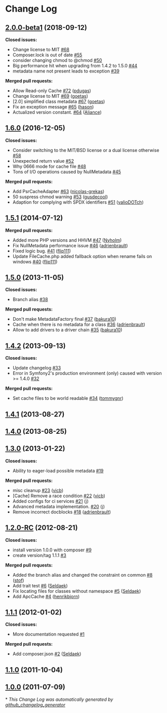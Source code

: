 # Change Log

## [2.0.0-beta1](https://github.com/schmittjoh/metadata/tree/2.0.0-beta1) (2018-09-12)

**Closed issues:**

- Change license to MIT [\#68](https://github.com/schmittjoh/metadata/issues/68)
- Composer.lock is out of date [\#55](https://github.com/schmittjoh/metadata/issues/55)
- consider changing chmod to @chmod [\#50](https://github.com/schmittjoh/metadata/issues/50)
- Big performance hit when upgrading from 1.4.2 to 1.5.0 [\#44](https://github.com/schmittjoh/metadata/issues/44)
- metadata name not present leads to exception [\#39](https://github.com/schmittjoh/metadata/issues/39)

**Merged pull requests:**

- Allow Read-only Cache [\#72](https://github.com/schmittjoh/metadata/pull/72) ([pdugas](https://github.com/pdugas))
- Change license to MIT [\#69](https://github.com/schmittjoh/metadata/pull/69) ([goetas](https://github.com/goetas))
- \[2.0\] simplified class metadata  [\#67](https://github.com/schmittjoh/metadata/pull/67) ([goetas](https://github.com/goetas))
- Fix an exception message [\#65](https://github.com/schmittjoh/metadata/pull/65) ([hason](https://github.com/hason))
- Actualized version constant. [\#64](https://github.com/schmittjoh/metadata/pull/64) ([Aliance](https://github.com/Aliance))

## [1.6.0](https://github.com/schmittjoh/metadata/tree/1.6.0) (2016-12-05)
**Closed issues:**

- Consider switching to the MIT/BSD license or a dual license otherwise [\#58](https://github.com/schmittjoh/metadata/issues/58)
- Unexpected return value [\#52](https://github.com/schmittjoh/metadata/issues/52)
- Why 0666 mode for cache file [\#48](https://github.com/schmittjoh/metadata/issues/48)
- Tons of I/O operations caused by NullMetadata [\#45](https://github.com/schmittjoh/metadata/issues/45)

**Merged pull requests:**

- Add PsrCacheAdapter [\#63](https://github.com/schmittjoh/metadata/pull/63) ([nicolas-grekas](https://github.com/nicolas-grekas))
- 50 suspress chmod warning [\#53](https://github.com/schmittjoh/metadata/pull/53) ([gusdecool](https://github.com/gusdecool))
- Adaption for complying with SPDX identifiers [\#51](https://github.com/schmittjoh/metadata/pull/51) ([valioDOTch](https://github.com/valioDOTch))

## [1.5.1](https://github.com/schmittjoh/metadata/tree/1.5.1) (2014-07-12)
**Merged pull requests:**

- Added more PHP versions and HHVM [\#47](https://github.com/schmittjoh/metadata/pull/47) ([Nyholm](https://github.com/Nyholm))
- Fix NullMetadata performance issue [\#46](https://github.com/schmittjoh/metadata/pull/46) ([adrienbrault](https://github.com/adrienbrault))
- Fixed logic bug. [\#41](https://github.com/schmittjoh/metadata/pull/41) ([flip111](https://github.com/flip111))
- Update FileCache.php added fallback option when rename fails on windows [\#40](https://github.com/schmittjoh/metadata/pull/40) ([flip111](https://github.com/flip111))

## [1.5.0](https://github.com/schmittjoh/metadata/tree/1.5.0) (2013-11-05)
**Closed issues:**

- Branch alias [\#38](https://github.com/schmittjoh/metadata/issues/38)

**Merged pull requests:**

- Don't make MetadataFactory final [\#37](https://github.com/schmittjoh/metadata/pull/37) ([bakura10](https://github.com/bakura10))
- Cache when there is no metadata for a class [\#36](https://github.com/schmittjoh/metadata/pull/36) ([adrienbrault](https://github.com/adrienbrault))
- Allow to add drivers to a driver chain [\#35](https://github.com/schmittjoh/metadata/pull/35) ([bakura10](https://github.com/bakura10))

## [1.4.2](https://github.com/schmittjoh/metadata/tree/1.4.2) (2013-09-13)
**Closed issues:**

- Update changelog [\#33](https://github.com/schmittjoh/metadata/issues/33)
- Error in Symfony2's production environment \(only\) caused with version \>= 1.4.0 [\#32](https://github.com/schmittjoh/metadata/issues/32)

**Merged pull requests:**

- Set cache files to be world readable [\#34](https://github.com/schmittjoh/metadata/pull/34) ([tommygnr](https://github.com/tommygnr))

## [1.4.1](https://github.com/schmittjoh/metadata/tree/1.4.1) (2013-08-27)
## [1.4.0](https://github.com/schmittjoh/metadata/tree/1.4.0) (2013-08-25)
## [1.3.0](https://github.com/schmittjoh/metadata/tree/1.3.0) (2013-01-22)
**Closed issues:**

- Ability to eager-load possible metadata [\#19](https://github.com/schmittjoh/metadata/issues/19)

**Merged pull requests:**

- misc cleanup [\#23](https://github.com/schmittjoh/metadata/pull/23) ([vicb](https://github.com/vicb))
- \[Cache\] Remove a race condition [\#22](https://github.com/schmittjoh/metadata/pull/22) ([vicb](https://github.com/vicb))
- Added configs for ci services [\#21](https://github.com/schmittjoh/metadata/pull/21) ([j](https://github.com/j))
- Advanced metadata implementation. [\#20](https://github.com/schmittjoh/metadata/pull/20) ([j](https://github.com/j))
- Remove incorrect docblocks [\#18](https://github.com/schmittjoh/metadata/pull/18) ([adrienbrault](https://github.com/adrienbrault))

## [1.2.0-RC](https://github.com/schmittjoh/metadata/tree/1.2.0-RC) (2012-08-21)
**Closed issues:**

- install version 1.0.0 with composer [\#9](https://github.com/schmittjoh/metadata/issues/9)
- create version/tag 1.1.1 [\#3](https://github.com/schmittjoh/metadata/issues/3)

**Merged pull requests:**

- Added the branch alias and changed the constraint on common [\#8](https://github.com/schmittjoh/metadata/pull/8) ([stof](https://github.com/stof))
- Add trait test [\#6](https://github.com/schmittjoh/metadata/pull/6) ([Seldaek](https://github.com/Seldaek))
- Fix locating files for classes without namespace [\#5](https://github.com/schmittjoh/metadata/pull/5) ([Seldaek](https://github.com/Seldaek))
- Add ApcCache [\#4](https://github.com/schmittjoh/metadata/pull/4) ([henrikbjorn](https://github.com/henrikbjorn))

## [1.1.1](https://github.com/schmittjoh/metadata/tree/1.1.1) (2012-01-02)
**Closed issues:**

- More documentation requested [\#1](https://github.com/schmittjoh/metadata/issues/1)

**Merged pull requests:**

- Add composer.json [\#2](https://github.com/schmittjoh/metadata/pull/2) ([Seldaek](https://github.com/Seldaek))

## [1.1.0](https://github.com/schmittjoh/metadata/tree/1.1.0) (2011-10-04)
## [1.0.0](https://github.com/schmittjoh/metadata/tree/1.0.0) (2011-07-09)


\* *This Change Log was automatically generated by [github_changelog_generator](https://github.com/skywinder/Github-Changelog-Generator)*
